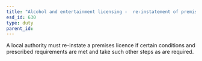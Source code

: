 ```yaml
---
title: "Alcohol and entertainment licensing -  re-instatement of premises licence"
esd_id: 630
type: duty
parent_id:  
---
```


A local authority must re-instate a premises licence if certain conditions and prescribed requirements are met and take such other steps as are required.

